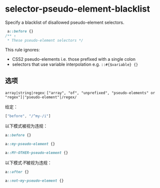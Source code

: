 # selector-pseudo-element-blacklist

Specify a blacklist of disallowed pseudo-element selectors.

```css
 a::before {}
/** ↑
 * These pseudo-element selectors */
```

This rule ignores:

-   CSS2 pseudo-elements i.e. those prefixed with a single colon
-   selectors that use variable interpolation e.g. `::#{$variable} {}`

## 选项

`array|string|regex`: `["array", "of", "unprefixed", "pseudo-elements" or "regex"]|"pseudo-element"|/regex/`

给定：

```js
["before", "/^my-/i"]
```

以下模式被视为违规：

```css
a::before {}
```

```css
a::my-pseudo-element {}
```

```css
a::MY-OTHER-pseudo-element {}
```


以下模式*不*被视为违规：

```css
a::after {}
```

```css
a::not-my-pseudo-element {}
```
